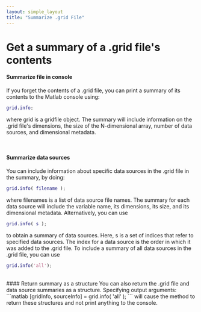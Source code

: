 ```yaml
---
layout: simple_layout
title: "Summarize .grid File"
---
```


# Get a summary of a .grid file's contents

#### Summarize file in console
If you forget the contents of a .grid file, you can print a summary of its contents to the Matlab console using:
```matlab
grid.info;
```
where grid is a gridfile object. The summary will include information on the .grid file's dimensions, the size of the N-dimensional array, number of data sources, and dimensional metadata.

<br>

#### Summarize data sources
You can include information about specific data sources in the .grid file in the summary, by doing:
```matlab
grid.info( filename );
```
where filenames is a list of data source file names. The summary for each data source will include the variable name, its dimensions, its size, and its dimensional metadata. Alternatively, you can use
```matlab
grid.info( s );
```
to obtain a summary of data sources. Here, s is a set of indices that refer to specified data sources. The index for a data source is the order in which it was added to the .grid file. To include a summary of all data sources in the .grid file, you can use
```matlab
grid.info('all');
```
<br>
#### Return summary as a structure
You can also return the .grid file and data source summaries as a structure. Specifying output arguments:
```matlab
[gridInfo, sourceInfo] = grid.info( 'all' );
```
will cause the method to return these structures and not print anything to the console.
